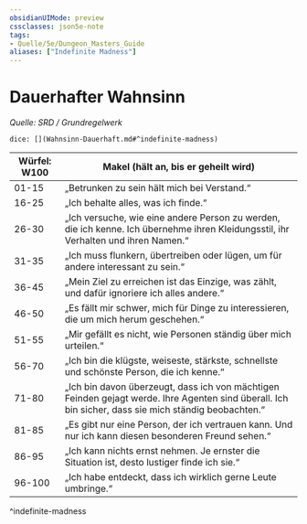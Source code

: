 ```yaml
---
obsidianUIMode: preview
cssclasses: json5e-note
tags:
- Quelle/5e/Dungeon_Masters_Guide
aliases: ["Indefinite Madness"]
---
```

# Dauerhafter Wahnsinn
*Quelle: SRD / Grundregelwerk*

`dice: [](Wahnsinn-Dauerhaft.md#^indefinite-madness)`

| Würfel: W100 | Makel (hält an, bis er geheilt wird)                                                                                                                 | 
| ------------ | ---------------------------------------------------------------------------------------------------------------------------------------------------- |
| 01-15        | „Betrunken zu sein hält mich bei Verstand.“                                                                                                          |
| 16-25        | „Ich behalte alles, was ich finde.“                                                                                                                  |
| 26-30        | „Ich versuche, wie eine andere Person zu werden, die ich kenne. Ich übernehme ihren Kleidungsstil, ihr Verhalten und ihren Namen.“                   |
| 31-35        | „Ich muss flunkern, übertreiben oder lügen, um für andere interessant zu sein.“                                                                      |
| 36-45        | „Mein Ziel zu erreichen ist das Einzige, was zählt, und dafür ignoriere ich alles andere.“                                                           |
| 46-50        | „Es fällt mir schwer, mich für Dinge zu interessieren, die um mich herum geschehen.“                                                                 |
| 51-55        | „Mir gefällt es nicht, wie Personen ständig über mich urteilen.“                                                                                     |
| 56-70        | „Ich bin die klügste, weiseste, stärkste, schnellste und schönste Person, die ich kenne.“                                                            |
| 71-80        | „Ich bin davon überzeugt, dass ich von mächtigen Feinden gejagt werde. Ihre Agenten sind überall. Ich bin sicher, dass sie mich ständig beobachten.“ |
| 81-85        | „Es gibt nur eine Person, der ich vertrauen kann. Und nur ich kann diesen besonderen Freund sehen.“                                                  |
| 86-95        | „Ich kann nichts ernst nehmen. Je ernster die Situation ist, desto lustiger finde ich sie.“                                                          |
| 96-100       | „Ich habe entdeckt, dass ich wirklich gerne Leute umbringe.“                                                                                         |
^indefinite-madness